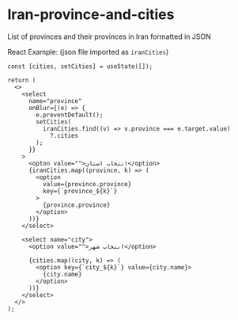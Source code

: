 # Iran-province-and-cities
List of provinces and their provinces in Iran formatted in JSON

React Example: (json file imported as `iranCities`)
```
const [cities, setCities] = useState([]);

return (
  <>
    <select
      name="province"
      onBlur={(e) => {
        e.preventDefault();
        setCities(
          iranCities.find((v) => v.province === e.target.value)
            ?.cities
        );
      }}
    >
      <opton value="">انتخاب استان</option>
      {iranCities.map((province, k) => (
        <option
          value={province.province}
          key={`province_${k}`}
        >
          {province.province}
        </option>
      ))}
    </select>
    
    <select name="city">
      <option value="">انتخاب شهر</option>
      
      {cities.map((city, k) => (
        <option key={`city_${k}`} value={city.name}>
          {city.name}
        </option>
      ))}
    </select>
  </>
);
